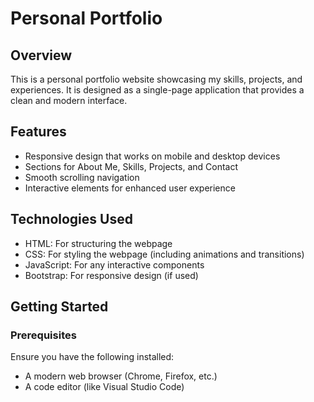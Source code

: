 # Personal Portfolio

## Overview
This is a personal portfolio website showcasing my skills, projects, and experiences. It is designed as a single-page application that provides a clean and modern interface.

## Features
- Responsive design that works on mobile and desktop devices
- Sections for About Me, Skills, Projects, and Contact
- Smooth scrolling navigation
- Interactive elements for enhanced user experience

## Technologies Used
- HTML: For structuring the webpage
- CSS: For styling the webpage (including animations and transitions)
- JavaScript: For any interactive components 
- Bootstrap: For responsive design (if used)

## Getting Started

### Prerequisites
Ensure you have the following installed:
- A modern web browser (Chrome, Firefox, etc.)
- A code editor (like Visual Studio Code)



